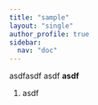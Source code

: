 ```yaml
---
title: "sample"
layout: "single"
author_profile: true
sidebar:
  nav: "doc"
---
```


asdfasdf
asdf
**asdf**
1. asdf
